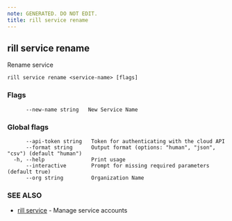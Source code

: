 ```yaml
---
note: GENERATED. DO NOT EDIT.
title: rill service rename
---
```

## rill service rename

Rename service

```
rill service rename <service-name> [flags]
```

### Flags

```
      --new-name string   New Service Name
```

### Global flags

```
      --api-token string   Token for authenticating with the cloud API
      --format string      Output format (options: "human", "json", "csv") (default "human")
  -h, --help               Print usage
      --interactive        Prompt for missing required parameters (default true)
      --org string         Organization Name
```

### SEE ALSO

* [rill service](service.md)	 - Manage service accounts

